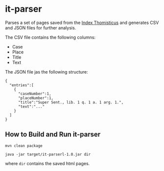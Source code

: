 # it-parser
Parses a set of pages saved from the <a href="https://www.corpusthomisticum.org">Index Thomisticus</a> and generates 
CSV and JSON files for further analysis.

The CSV file contains the following columns:
- Case
- Place
- Title
- Text

The JSON file jas the following structure:
```
{
  "entries":[
    {
      "caseNumber":1,
      "placeNumber":1,
      "title":"Super Sent., lib. 1 q. 1 a. 1 arg. 1.",
      "text":"..."
    }
  ]
}
```

## How to Build and Run it-parser

```
mvn clean package

java -jar target/it-parserl-1.0.jar dir
```

where `dir` contains the saved html pages.
